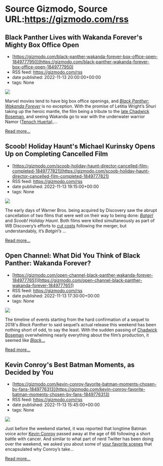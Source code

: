 # Source Gizmodo, Source URL:https://gizmodo.com/rss

## Black Panther Lives with Wakanda Forever's Mighty Box Office Open
 - [https://gizmodo.com/black-panther-wakanda-forever-box-office-open-1849777950](https://gizmodo.com/black-panther-wakanda-forever-box-office-open-1849777950)
 - RSS feed: https://gizmodo.com/rss
 - date published: 2022-11-13 20:00:00+00:00
 - tags: None

<img src="https://i.kinja-img.com/gawker-media/image/upload/s--Efqixk5K--/c_fit,fl_progressive,q_80,w_636/a6d56678210ba9a0dde2076d4fc1b24c.jpg" /><p>Marvel movies tend to have big box office openings, and <a href="https://gizmodo.com/black-panther-2-end-credits-scene-marvel-spoilers-1849758729"><em>Black Panther: Wakanda Forever</em></a><em> </em>is no exception. With the promise of Letitia Wright’s Shuri taking up the heroic mantle, the film being a tribute to the <a href="https://gizmodo.com/chadwick-boseman-star-of-black-panther-has-passed-awa-1844887429">late Chadwick Boseman</a>, and seeing Wakanda go to war with the underwater warrior Namor (<a href="https://gizmodo.com/black-panther-wakanda-forever-marvel-tenoch-huerta-namo-1849484575">Tenoch Huerta</a>),…</p><p><a href="https://gizmodo.com/black-panther-wakanda-forever-box-office-open-1849777950">Read more...</a></p>

## Scoob! Holiday Haunt's Michael Kurinsky Opens Up on Completing Cancelled Film
 - [https://gizmodo.com/scoob-holiday-haunt-director-cancelled-film-completed-1849777821](https://gizmodo.com/scoob-holiday-haunt-director-cancelled-film-completed-1849777821)
 - RSS feed: https://gizmodo.com/rss
 - date published: 2022-11-13 19:15:00+00:00
 - tags: None

<img src="https://i.kinja-img.com/gawker-media/image/upload/s--ERSlUOjz--/c_fit,fl_progressive,q_80,w_636/690f08e15d512f0589417cfe3292cd4d.jpg" /><p>The early days of Warner Bros. being acquired by Discovery saw the abrupt cancellation of two films that were well on their way to being done: <a href="https://gizmodo.com/batgirl-hbo-max-cancelled-purchase-accounting-explained-1849365191"><em>Batgirl</em></a><em> </em>and <em>Scoob! Holiday Haunt</em>. Both films were killed simultaneously as part of WB Discovery’s efforts to <a href="https://gizmodo.com/hbo-max-infinity-train-removal-warner-bros-discovery-1849428203">cut costs</a> following the merger, but understandably, it’s <em>Batgirl’s </em>…</p><p><a href="https://gizmodo.com/scoob-holiday-haunt-director-cancelled-film-completed-1849777821">Read more...</a></p>

## Open Channel: What Did You Think of Black Panther: Wakanda Forever?
 - [https://gizmodo.com/open-channel-black-panther-wakanda-forever-1849777651](https://gizmodo.com/open-channel-black-panther-wakanda-forever-1849777651)
 - RSS feed: https://gizmodo.com/rss
 - date published: 2022-11-13 17:30:00+00:00
 - tags: None

<img src="https://i.kinja-img.com/gawker-media/image/upload/s--8wDsi2YS--/c_fit,fl_progressive,q_80,w_636/dfd97467d360d734924511d982dd9e5b.png" /><p>The timeline of events starting from the hard confirmation of a sequel to 2018's <em>Black Panther </em>to said sequel’s actual release this weekend has been nothing short of odd, to say the least. With the sudden passing of <a href="https://gizmodo.com/chadwick-boseman-star-of-black-panther-has-passed-awa-1844887429">Chadwick Boseman</a> overwhelming nearly everything about the film’s production, it seemed like <a href="https://gizmodo.com/black-panther-wakanda-forever-movie-review-marvel-studi-1849725648"><em>Black</em>…</a></p><p><a href="https://gizmodo.com/open-channel-black-panther-wakanda-forever-1849777651">Read more...</a></p>

## Kevin Conroy's Best Batman Moments, as Decided by You
 - [https://gizmodo.com/kevin-conroy-favorite-batman-moments-chosen-by-fans-1849776313](https://gizmodo.com/kevin-conroy-favorite-batman-moments-chosen-by-fans-1849776313)
 - RSS feed: https://gizmodo.com/rss
 - date published: 2022-11-13 15:45:00+00:00
 - tags: None

<img src="https://i.kinja-img.com/gawker-media/image/upload/s--vPYh22Ez--/c_fit,fl_progressive,q_80,w_636/81436b6f431ed7a8dd9fc68e856ed8e5.jpg" /><p>Just before the weekend started, it was reported that longtime Batman voice actor <a href="https://gizmodo.com/kevin-conroy-dead-obituary-batman-dc-comics-rip-1849772917">Kevin Conroy</a> passed away at the age of 66 following a short battle with cancer. And similar to what part of nerd Twitter has been doing over the weekend, we asked you about some of <a href="https://gizmodo.com/open-channel-kevin-conroy-batman-moments-1849773121">your favorite scenes</a> that encapsulated why Conroy’s take…</p><p><a href="https://gizmodo.com/kevin-conroy-favorite-batman-moments-chosen-by-fans-1849776313">Read more...</a></p>
